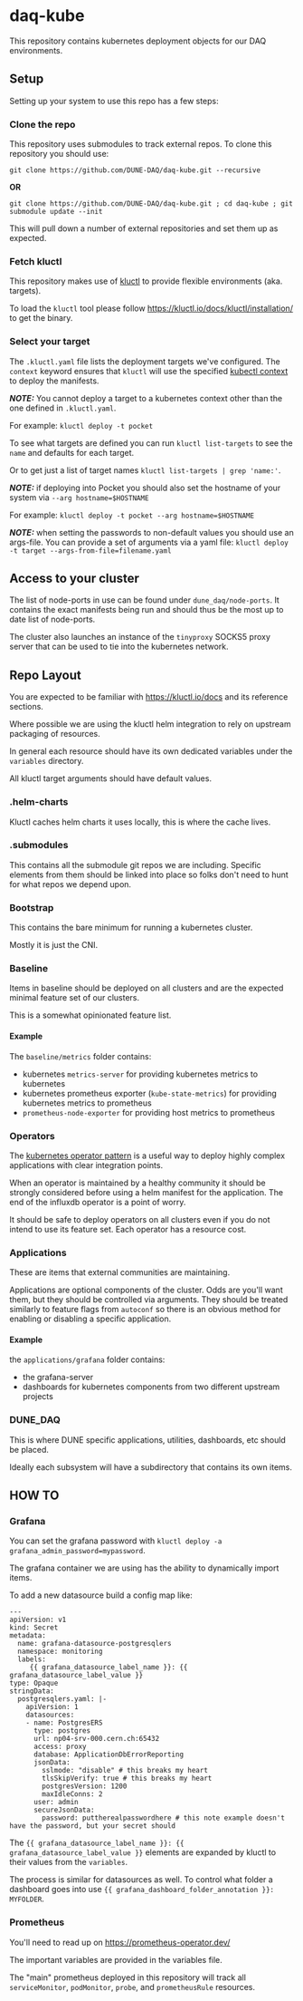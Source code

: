# daq-kube

This repository contains kubernetes deployment objects for our DAQ environments.

## Setup

Setting up your system to use this repo has a few steps:

### Clone the repo
This repository uses submodules to track external repos.  To clone this repository you should use:

```shell
git clone https://github.com/DUNE-DAQ/daq-kube.git --recursive
```

**OR**

```shell
git clone https://github.com/DUNE-DAQ/daq-kube.git ; cd daq-kube ; git submodule update --init
```

This will pull down a number of external repositories and set them up as expected.

### Fetch kluctl

This repository makes use of [kluctl](https://kluctl.io) to provide flexible environments (aka. targets).

To load the `kluctl` tool please follow https://kluctl.io/docs/kluctl/installation/ to get the binary.

### Select your target

The `.kluctl.yaml` file lists the deployment targets we've configured.  The `context` keyword ensures that `kluctl` will use the specified [kubectl context](https://kubernetes.io/docs/tasks/access-application-cluster/configure-access-multiple-clusters/) to deploy the manifests.

***NOTE:*** You cannot deploy a target to a kubernetes context other than the one defined in `.kluctl.yaml`.

For example: `kluctl deploy -t pocket`

To see what targets are defined you can run `kluctl list-targets` to see the `name` and defaults for each target.

Or to get just a list of target names `kluctl list-targets | grep 'name:'`.

***NOTE:*** if deploying into Pocket you should also set the hostname of your system via `--arg hostname=$HOSTNAME`

For example: `kluctl deploy -t pocket --arg hostname=$HOSTNAME`

***NOTE:*** when setting the passwords to non-default values you should use an args-file. You can provide a set of arguments via a yaml file: `kluctl deploy -t target --args-from-file=filename.yaml`

## Access to your cluster

The list of node-ports in use can be found under `dune_daq/node-ports`.  It contains the exact manifests being run and should thus be the most up to date list of node-ports.

The cluster also launches an instance of the `tinyproxy` SOCKS5 proxy server that can be used to tie into the kubernetes network.

## Repo Layout

You are expected to be familiar with https://kluctl.io/docs and its reference sections.

Where possible we are using the kluctl helm integration to rely on upstream packaging of resources.

In general each resource should have its own dedicated variables under the `variables` directory.

All kluctl target arguments should have default values.

### .helm-charts

Kluctl caches helm charts it uses locally, this is where the cache lives.

### .submodules

This contains all the submodule git repos we are including.  Specific elements from them should be linked into place so folks don't need to hunt for what repos we depend upon.

### Bootstrap

This contains the bare minimum for running a kubernetes cluster.

Mostly it is just the CNI.

### Baseline

Items in baseline should be deployed on all clusters and are the expected minimal feature set of our clusters.

This is a somewhat opinionated feature list.

#### Example

The `baseline/metrics` folder contains:

* kubernetes `metrics-server` for providing kubernetes metrics to kubernetes
* kubernetes prometheus exporter (`kube-state-metrics`) for providing kubernetes metrics to prometheus
* `prometheus-node-exporter` for providing host metrics to prometheus

### Operators

The [kubernetes operator pattern](https://kubernetes.io/docs/concepts/extend-kubernetes/operator/) is a useful way to deploy highly complex applications with clear integration points.

When an operator is maintained by a healthy community it should be strongly considered before using a helm manifest for the application.  The end of the influxdb operator is a point of worry.

It should be safe to deploy operators on all clusters even if you do not intend to use its feature set.  Each operator has a resource cost.

### Applications

These are items that external communities are maintaining.

Applications are optional components of the cluster.  Odds are you'll want them, but they should be controlled via arguments.  They should be treated similarly to feature flags from `autoconf` so there is an obvious method for enabling or disabling a specific application.

#### Example

the `applications/grafana` folder contains:

* the grafana-server
* dashboards for kubernetes components from two different upstream projects

### DUNE\_DAQ

This is where DUNE specific applications, utilities, dashboards, etc should be placed.

Ideally each subsystem will have a subdirectory that contains its own items.

## HOW TO

### Grafana

You can set the grafana password with `kluctl deploy -a grafana_admin_password=mypassword`.

The grafana container we are using has the ability to dynamically import items.

To add a new datasource build a config map like:

```
---
apiVersion: v1
kind: Secret
metadata:
  name: grafana-datasource-postgresqlers
  namespace: monitoring
  labels:
     {{ grafana_datasource_label_name }}: {{ grafana_datasource_label_value }}
type: Opaque
stringData:
  postgresqlers.yaml: |-
    apiVersion: 1
    datasources:
    - name: PostgresERS
      type: postgres
      url: np04-srv-000.cern.ch:65432
      access: proxy
      database: ApplicationDbErrorReporting
      jsonData:
        sslmode: "disable" # this breaks my heart
        tlsSkipVerify: true # this breaks my heart
        postgresVersion: 1200
        maxIdleConns: 2
      user: admin
      secureJsonData:
        password: puttherealpasswordhere # this note example doesn't have the password, but your secret should
```

The `{{ grafana_datasource_label_name }}: {{ grafana_datasource_label_value }}` elements are expanded by kluctl to their values from the `variables`.

The process is similar for datasources as well.  To control what folder a dashboard goes into use `{{ grafana_dashboard_folder_annotation }}: MYFOLDER`.

### Prometheus

You'll need to read up on https://prometheus-operator.dev/

The important variables are provided in the variables file.

The "main" prometheus deployed in this repository will track all `serviceMonitor`, `podMonitor`, `probe`, and `prometheusRule` resources.

